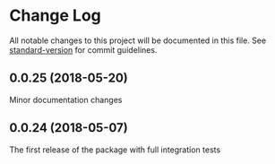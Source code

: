 # Change Log

All notable changes to this project will be documented in this file. See [standard-version](https://github.com/conventional-changelog/standard-version) for commit guidelines.

<a name="0.0.25"></a>
## 0.0.25 (2018-05-20)

Minor documentation changes

<a name="0.0.24"></a>
## 0.0.24 (2018-05-07)

The first release of the package with full integration tests
